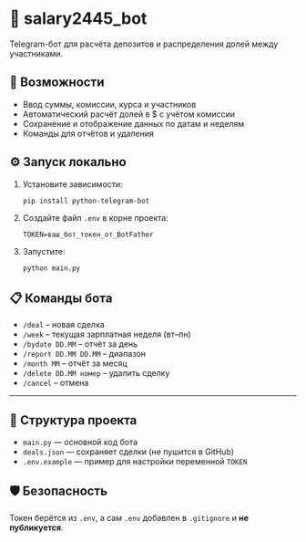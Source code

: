 # 💼 salary2445_bot

Telegram-бот для расчёта депозитов и распределения долей между участниками.

## 🚀 Возможности

- Ввод суммы, комиссии, курса и участников
- Автоматический расчёт долей в $ с учётом комиссии
- Сохранение и отображение данных по датам и неделям
- Команды для отчётов и удаления

## ⚙️ Запуск локально

1. Установите зависимости:
   ```bash
   pip install python-telegram-bot
   ```

2. Создайте файл `.env` в корне проекта:
   ```
   TOKEN=ваш_бот_токен_от_BotFather
   ```

3. Запустите:
   ```bash
   python main.py
   ```

## 📋 Команды бота

- `/deal` – новая сделка
- `/week` – текущая зарплатная неделя (вт–пн)
- `/bydate DD.MM` – отчёт за день
- `/report DD.MM DD.MM` – диапазон
- `/month MM` – отчёт за месяц
- `/delete DD.MM номер` – удалить сделку
- `/cancel` – отмена

---

## 📁 Структура проекта

- `main.py` — основной код бота
- `deals.json` — сохраняет сделки (не пушится в GitHub)
- `.env.example` — пример для настройки переменной `TOKEN`

## 🛡 Безопасность

Токен берётся из `.env`, а сам `.env` добавлен в `.gitignore` и **не публикуется**.
